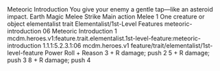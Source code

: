 <ability>
  <name>Meteoric Introduction</name>
  <flavor>You give your enemy a gentle tap—like an asteroid impact.</flavor>
  <keywords>
    <keyword>Earth</keyword>
    <keyword>Magic</keyword>
    <keyword>Melee</keyword>
    <keyword>Strike</keyword>
  </keywords>
  <type>Main action</type>
  <distance>Melee 1</distance>
  <target>One creature or object</target>
  <metadata>
    <class>elementalist</class>
    <feature_type>trait</feature_type>
    <file_dpath>Elementalist/1st-Level Features</file_dpath>
    <item_id>meteoric-introduction</item_id>
    <item_index>06</item_index>
    <item_name>Meteoric Introduction</item_name>
    <level>1</level>
    <scc>mcdm.heroes.v1:feature.trait.elementalist.1st-level-feature:meteoric-introduction</scc>
    <scdc>1.1.1:5.2.3.1:06</scdc>
    <source>mcdm.heroes.v1</source>
    <type>feature/trait/elementalist/1st-level-feature</type>
  </metadata>
  <effects>
    <effect type="roll">
      <roll>Power Roll + Reason</roll>
      <t1>3 + R damage; push 2</t1>
      <t2>5 + R damage; push 3</t2>
      <t3>8 + R damage; push 4</t3>
    </effect>
  </effects>
</ability>

